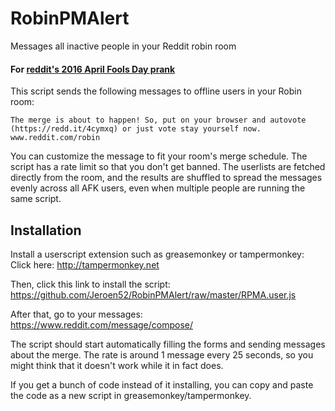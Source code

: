 # RobinPMAlert
Messages all inactive people in your Reddit robin room

#### For [reddit's 2016 April Fools Day prank](https://www.reddit.com/robin/)

This script sends the following messages to offline users in your Robin room:

```
The merge is about to happen! So, put on your browser and autovote (https://redd.it/4cymxq) or just vote stay yourself now.  www.reddit.com/robin
```
You can customize the message to fit your room's merge schedule.
The script has a rate limit so that you don't get banned. The userlists are fetched directly from the room, and the results are shuffled to spread the messages evenly across all AFK users, even when multiple people are running the same script.

## Installation
Install a userscript extension such as greasemonkey or tampermonkey:  
Click here: http://tampermonkey.net


Then, click this link to install the script:  
https://github.com/Jeroen52/RobinPMAlert/raw/master/RPMA.user.js

After that, go to your messages:
https://www.reddit.com/message/compose/

The script should start automatically filling the forms and sending messages about the merge. The rate is around 1 message every 25 seconds, so you might think that it doesn't work while it in fact does.

If you get a bunch of code instead of it installing, you can copy and paste the code as a new script in greasemonkey/tampermonkey.
